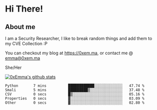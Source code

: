 # Hi There!

## About me
I am a Security Researcher, I like to break random things and add them to my CVE Collection :P 

You can checkout my blog at https://0xem.ma, or contact me @ [emma@0xem.ma](mailto:emma@0xem.ma)

She/Her

[![0xEmma's github stats](https://github-readme-stats.vercel.app/api?username=0xEmma&count_private=true&show_icons=true&theme=dark)](https://github.com/0xEmma)
<!--START_SECTION:waka-->

```text
Python       7 mins          ████████████░░░░░░░░░░░░░   47.74 %
Smali        5 mins          █████████▒░░░░░░░░░░░░░░░   37.48 %
CSV          0 secs          █▒░░░░░░░░░░░░░░░░░░░░░░░   05.16 %
Properties   0 secs          ▓░░░░░░░░░░░░░░░░░░░░░░░░   03.09 %
Other        0 secs          ▓░░░░░░░░░░░░░░░░░░░░░░░░   02.80 %
```

<!--END_SECTION:waka-->
